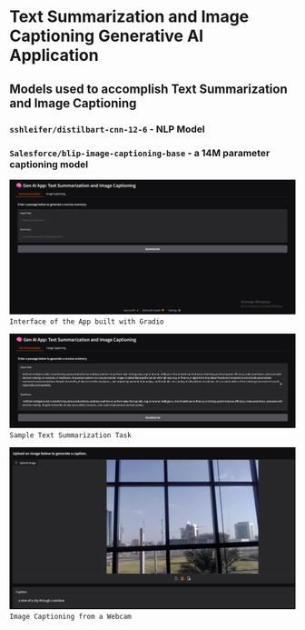 # Text Summarization and Image Captioning Generative AI Application
## Models used to accomplish Text Summarization and Image Captioning
### `sshleifer/distilbart-cnn-12-6` - NLP Model
### `Salesforce/blip-image-captioning-base` - a 14M parameter captioning model

![alt text](gradio_interface.png)
`Interface of the App built with Gradio`

![alt text](ai_summary.png)
`Sample Text Summarization Task`

![alt text](webcam.png)
`Image Captioning from a Webcam`


